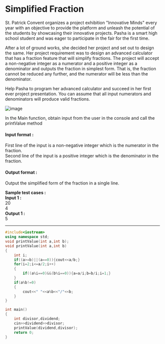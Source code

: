 # Simplified Fraction

 

St. Patrick Convent organizes a project exhibition "Innovative Minds" every year with an objective to provide the platform and unleash the potential of the students by showcasing their innovative projects. Pasha is a smart high school student and was eager to participate in the fair for the first time.

 

After a lot of ground works, she decided her project and set out to design the same. Her project requirement was to design an advanced calculator that has a fraction feature that will simplify fractions. The project will accept a non-negative integer as a numerator and a positive integer as a denominator and outputs the fraction in simplest form. That is, the fraction cannot be reduced any further, and the numerator will be less than the denominator.

 

Help Pasha to program her advanced calculator and succeed in her first ever project presentation. You can assume that all input numerators and denominators will produce valid fractions.

![image](https://github.com/king-ronin04/CPP-Learning/assets/103017387/6409264b-a3f5-4a10-bd31-421a6b0e3c07)


In the Main function, obtain input from the user in the console and call the printValue method 



#### Input format :
First line of the input is a non-negative integer which is the numerator in the fraction.
<br>
Second line of the input is a positive integer which is the denominator in the fraction.

#### Output format :
Output the simplified form of the fraction in a single line.

**Sample test cases :<br>
Input 1 :<br>**
20<br>
4<br>
**Output 1 :<br>**
5


-------------------------------------------------------------------------------------------------------------------------------------------------------------------

```cpp
#include<iostream>
using namespace std;
void printValue(int a,int b);
void printValue(int a,int b)
{
    int i;
    if((a>=b)||(a==0)){cout<<a/b;}
    for(i=2;i<=a/2;i++)
    {
        if((a%i==0)&&(b%i==0)){a=a/i;b=b/i;i=1;}
    }
    if(a%b!=0)
    {
        cout<<" "<<a%b<<"/"<<b;
    }
}

int main()
{
    int divisor,dividend;
    cin>>dividend>>divisor;
    printValue(dividend,divisor);
    return 0;
}
```

